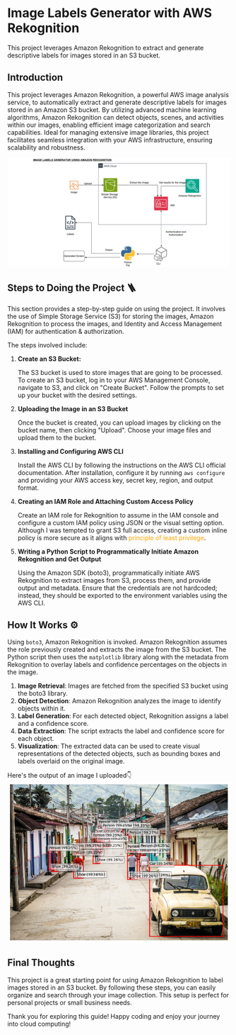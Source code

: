 # Image Labels Generator with AWS Rekognition

This project leverages Amazon Rekognition to extract and generate descriptive labels for images stored in an S3 bucket.

## Introduction

This project leverages Amazon Rekognition, a powerful AWS image analysis service, to automatically extract and generate descriptive labels for images stored in an Amazon S3 bucket. By utilizing advanced machine learning algorithms, Amazon Rekognition can detect objects, scenes, and activities within our images, enabling efficient image categorization and search capabilities. Ideal for managing extensive image libraries, this project facilitates seamless integration with your AWS infrastructure, ensuring scalability and robustness.

![Alt text](Image%20Labels%20Generator%20with%20AWS%20Rekognition.png)

## Steps to Doing the Project 🪜

This section provides a step-by-step guide on using the project. It involves the use of Simple Storage Service (S3) for storing the images, Amazon Rekognition to process the images, and Identity and Access Management (IAM) for authentication & authorization.

The steps involved include:

1. **Create an S3 Bucket:**

    The S3 bucket is used to store images that are going to be processed. To create an S3 bucket, log in to your AWS Management Console, navigate to S3, and click on "Create Bucket". Follow the prompts to set up your bucket with the desired settings.

2. **Uploading the Image in an S3 Bucket**

    Once the bucket is created, you can upload images by clicking on the bucket name, then clicking "Upload". Choose your image files and upload them to the bucket.

3. **Installing and Configuring AWS CLI**

    Install the AWS CLI by following the instructions on the AWS CLI official documentation. After installation, configure it by running `aws configure` and providing your AWS access key, secret key, region, and output format.

4. **Creating an IAM Role and Attaching Custom Access Policy**

    Create an IAM role for Rekognition to assume in the IAM console and configure a custom IAM policy using JSON or the visual setting option. Although I was tempted to grant S3 full access, creating a custom inline policy is more secure as it aligns with <span style="color:orange">principle of least privilege</span>.

5. **Writing a Python Script to Programmatically Initiate Amazon Rekognition and Get Output**

    Using the Amazon SDK (boto3), programmatically initiate AWS Rekognition to extract images from S3, process them, and provide output and metadata. Ensure that the credentials are not hardcoded; instead, they should be exported to the environment variables using the AWS CLI.

## How It Works ⚙️

Using `boto3`, Amazon Rekognition is invoked. Amazon Rekognition assumes the role previously created and extracts the image from the S3 bucket. The Python script then uses the `matplotlib` library along with the metadata from Rekognition to overlay labels and confidence percentages on the objects in the image.

1. **Image Retrieval**: Images are fetched from the specified S3 bucket using the boto3 library.
2. **Object Detection**: Amazon Rekognition analyzes the image to identify objects within it.
3. **Label Generation**: For each detected object, Rekognition assigns a label and a confidence score.
4. **Data Extraction**: The script extracts the label and confidence score for each object.
5. **Visualization**: The extracted data can be used to create visual representations of the detected objects, such as bounding boxes and labels overlaid on the original image.

Here's the output of an image I uploaded👇
![Alt text](labeled_good_image.png)


## Final Thoughts

This project is a great starting point for using Amazon Rekognition to label images stored in an S3 bucket. By following these steps, you can easily organize and search through your image collection. This setup is perfect for personal projects or small business needs.

Thank you for exploring this guide! Happy coding and enjoy your journey into cloud computing!
